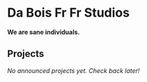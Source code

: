 # Da Bois Fr Fr Studios
**We are sane individuals.**

## Projects
*No announced projects yet. Check back later!*

